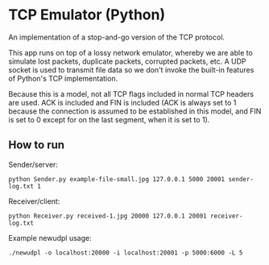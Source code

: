 TCP Emulator (Python)
=====================
An implementation of a stop-and-go version of the TCP protocol.

This app runs on top of a lossy network emulator, whereby we are able to simulate lost packets, duplicate packets, corrupted packets, etc. A UDP socket is used to transmit file data so we don't invoke the built-in features of Python's TCP implementation.

Because this is a model, not all TCP flags included in normal TCP headers are used. ACK is included and FIN is included (ACK is always set to 1 because the connection is assumed to be established in this model, and FIN is set to 0 except for on the last segment, when it is set to 1).

How to run
----------
Sender/server:
```
python Sender.py example-file-small.jpg 127.0.0.1 5000 20001 sender-log.txt 1
```

Receiver/client:
```
python Receiver.py received-1.jpg 20000 127.0.0.1 20001 receiver-log.txt
```

Example newudpl usage:
```
./newudpl -o localhost:20000 -i localhost:20001 -p 5000:6000 -L 5
```